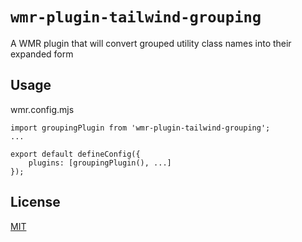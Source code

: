 # `wmr-plugin-tailwind-grouping`

A WMR plugin that will convert grouped utility class names into their expanded form

## Usage

wmr.config.mjs

```
import groupingPlugin from 'wmr-plugin-tailwind-grouping';
...

export default defineConfig({
    plugins: [groupingPlugin(), ...]
});
```

## License

[MIT](https://github.com/rschristian/babel-plugin-tailwind-grouping/blob/master/LICENSE)
